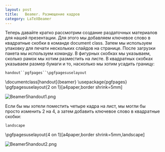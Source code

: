 ```yaml
---
layout: post
title:   Beamer. Размещение кадров 
category: LaTeXBeamer
---
```


Теперь давайте кратко рассмотрим создание раздаточных материалов для нашей презентации. Для этого мы добавляем ключевое слово в квадратные скобки в команде document class. Затем мы используем упаковку для печати нескольких слайдов на странице. После загрузки пакета мы используем команду. В фигурных скобках мы указываем, сколько рамок мы хотим разместить на листе. В квадратных скобках указываем размер бумаги и то, насколько мы хотим усадить границу:

`handout``pgfpages``\pgfpagesuselayout`

\documentclass[handout]{beamer}
\usepackage{pgfpages}
\pgfpagesuselayout{2 on 1}[a4paper,border shrink=5mm]

![Beamer5handout1.png](https://sharelatex-wiki-cdn-671420.c.cdn77.org/learn-scripts/images/0/08/Beamer5handout1.png)

Если бы мы хотели поместить четыре кадра на лист, мы могли бы просто изменить 2 на 4, а затем добавить ключевое слово в квадратные скобки:

`landscape`

\pgfpagesuselayout{4 on 1}[a4paper,border shrink=5mm,landscape]

![Beamer5handout2.png](https://sharelatex-wiki-cdn-671420.c.cdn77.org/learn-scripts/images/e/ec/Beamer5handout2.png)